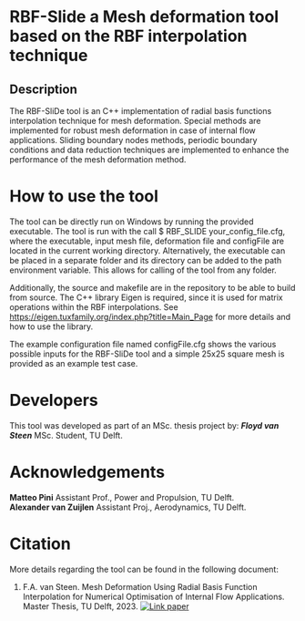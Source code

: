# RBF-Slide a Mesh deformation tool based on the RBF interpolation technique

## Description
 The RBF-SliDe tool is an C++ implementation of radial basis functions interpolation technique for mesh deformation. Special methods are implemented for robust mesh deformation in case of internal flow applications. Sliding boundary nodes methods, periodic boundary conditions and data reduction techniques are implemented to enhance the performance of the mesh deformation method.

# How to use the tool
The tool can be directly run on Windows by running the provided executable. The tool is run with the call $ RBF_SLIDE your_config_file.cfg, where the executable, input mesh file, deformation file and configFile are located in the current working directory. Alternatively, the executable can be placed in a separate folder and its directory can be added to the path environment variable. This allows for calling of the tool from any folder.

Additionally, the source and makefile are in the repository to be able to build from source. The C++ library Eigen is required, since it is used for matrix operations within the RBF interpolations. See https://eigen.tuxfamily.org/index.php?title=Main_Page for more details and how to use the library.

The example configuration file named configFile.cfg shows the various possible inputs for the RBF-SliDe tool and a simple 25x25 square mesh is provided as an example test case.

# Developers
This tool was developed as part of an MSc. thesis project by:
***Floyd van Steen*** MSc. Student, TU Delft.

# Acknowledgements
**Matteo Pini**  Assistant Prof., Power and Propulsion, TU Delft.	
**Alexander van Zuijlen** Assistant Proj., Aerodynamics, TU Delft.

# Citation
More details regarding the tool can be found in the following document:
1. F.A. van Steen. Mesh Deformation Using Radial Basis Function Interpolation for Numerical Optimisation of Internal Flow Applications. Master Thesis, TU Delft, 2023.
[![Link paper](https://img.shields.io/badge/MSc%20Thesis-2016-blue.svg)](https://repository.tudelft.nl/islandora/object/uuid%3Acfc2f6aa-5bc8-40b0-b581-2f005239ed0f?collection=education)  
